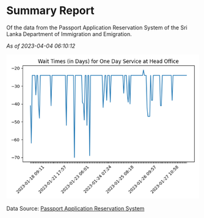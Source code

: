# Summary Report

Of the data from the Passport Application Reservation System of the Sri Lanka Department of Immigration and Emigration.

*As of 2023-04-04 06:10:12*

![Wait Time Chart](summary.wait_time_chart.png)

Data Source: [Passport Application Reservation System](https://eservices.immigration.gov.lk:8443/appointment/pages/reservationApplication.xhtml)